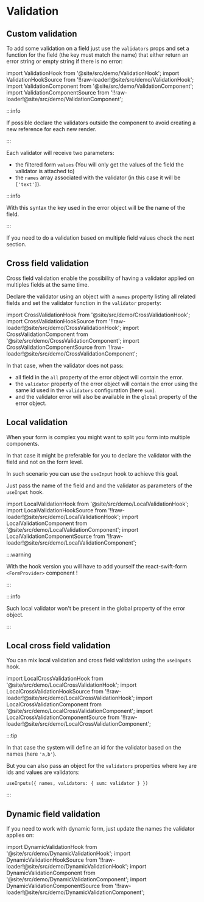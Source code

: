 # Validation

## Custom validation

To add some validation on a field just use the `validators` props and set a function for the field (the key must match the name) that either return an error string or empty string if there is no error:

import ValidationHook from '@site/src/demo/ValidationHook';
import ValidationHookSource from '!!raw-loader!@site/src/demo/ValidationHook';
import ValidationComponent from '@site/src/demo/ValidationComponent';
import ValidationComponentSource from '!!raw-loader!@site/src/demo/ValidationComponent';

<DemoTabs Component={ValidationComponent} Hook={ValidationHook} componentCode={ValidationComponentSource} componentMetastring="{5-8,20}" hookCode={ValidationHookSource} hookMetastring="{5-8,19}" />

:::info

If possible declare the validators outside the component to avoid creating a new reference for each new render.

:::

Each validator will receive two parameters:

- the filtered form `values` (You will only get the values of the field the validator is attached to)
- the `names` array associated with the validator (in this case it will be `['text']`).

:::info

With this syntax the key used in the error object will be the name of the field.

:::

If you need to do a validation based on multiple field values check the next section.

## Cross field validation

Cross field validation enable the possibility of having a validator applied on multiples fields at the same time.

Declare the validator using an object with a `names` property listing all related fields and set the validator function in the `validator` property:

import CrossValidationHook from '@site/src/demo/CrossValidationHook';
import CrossValidationHookSource from '!!raw-loader!@site/src/demo/CrossValidationHook';
import CrossValidationComponent from '@site/src/demo/CrossValidationComponent';
import CrossValidationComponentSource from '!!raw-loader!@site/src/demo/CrossValidationComponent';

<DemoTabs Component={CrossValidationComponent} Hook={CrossValidationHook} componentCode={CrossValidationComponentSource} componentMetastring="{5-13,25}" hookCode={CrossValidationHookSource} hookMetastring="{5-13,24}" />

In that case, when the validator does not pass:

- all field in the `all` property of the error object will contain the error.
- the `validator` property of the error object will contain the error using the same id used in the `validators` configuration (here `sum`).
- and the validator error will also be available in the `global` property of the error object.

## Local validation

When your form is complex you might want to split you form into multiple components.

In that case it might be preferable for you to declare the validator with the field and not on the form level.

In such scenario you can use the `useInput` hook to achieve this goal.

Just pass the name of the field and and the validator as parameters of the `useInput` hook.

import LocalValidationHook from '@site/src/demo/LocalValidationHook';
import LocalValidationHookSource from '!!raw-loader!@site/src/demo/LocalValidationHook';
import LocalValidationComponent from '@site/src/demo/LocalValidationComponent';
import LocalValidationComponentSource from '!!raw-loader!@site/src/demo/LocalValidationComponent';

<DemoTabs Component={LocalValidationComponent} Hook={LocalValidationHook} componentCode={LocalValidationComponentSource} componentMetastring="{5-6,9}" hookCode={LocalValidationHookSource} hookMetastring="{6-7,10,25,31,36}" />

:::warning

With the hook version you will have to add yourself the react-swift-form `<FormProvider>` component !

:::

:::info

Such local validator won't be present in the global property of the error object.

:::

## Local cross field validation

You can mix local validation and cross field validation using the `useInputs` hook.

import LocalCrossValidationHook from '@site/src/demo/LocalCrossValidationHook';
import LocalCrossValidationHookSource from '!!raw-loader!@site/src/demo/LocalCrossValidationHook';
import LocalCrossValidationComponent from '@site/src/demo/LocalCrossValidationComponent';
import LocalCrossValidationComponentSource from '!!raw-loader!@site/src/demo/LocalCrossValidationComponent';

<DemoTabs Component={LocalCrossValidationComponent} Hook={LocalCrossValidationHook} componentCode={LocalCrossValidationComponentSource} componentMetastring="{5-9,12}" hookCode={LocalCrossValidationHookSource} hookMetastring="{6-10,13,31,37,42}" />

:::tip

In that case the system will define an id for the validator based on the names (here `'a,b'`).

But you can also pass an object for the `validators` properties where `key` are ids and values are validators:

`useInputs({ names, validators: { sum: validator } })`

:::

## Dynamic field validation

If you need to work with dynamic form, just update the names the validator applies on:

import DynamicValidationHook from '@site/src/demo/DynamicValidationHook';
import DynamicValidationHookSource from '!!raw-loader!@site/src/demo/DynamicValidationHook';
import DynamicValidationComponent from '@site/src/demo/DynamicValidationComponent';
import DynamicValidationComponentSource from '!!raw-loader!@site/src/demo/DynamicValidationComponent';

<DemoTabs Component={DynamicValidationComponent} Hook={DynamicValidationHook} componentCode={DynamicValidationComponentSource} componentMetastring="{5-9,28}" hookCode={DynamicValidationHookSource} hookMetastring="{5-9,27}" />
